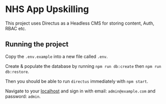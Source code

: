 # NHS App Upskilling

This project uses Directus as a Headless CMS for storing content, Auth, RBAC etc.

## Running the project

Copy the `.env.example` into a new file called `.env`.

Create & populate the database by running `npm run db:create` then `npm run db:restore`.

Then you should be able to run `directus` immediately with `npm start`.

Navigate to your [localhost](localhost:8055) and sign in with email: `admin@example.com` and password: `admin`.
